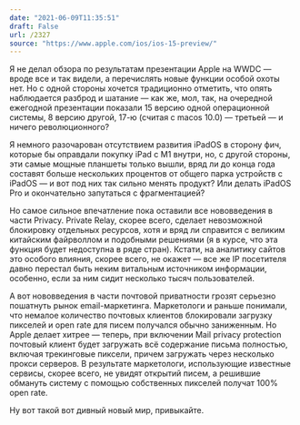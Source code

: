 ```yaml
---
date: "2021-06-09T11:35:51"
draft: False
url: /2327
source: "https://www.apple.com/ios/ios-15-preview/"
---
```


Я не делал обзора по результатам презентации Apple на WWDC — вроде все и так видели, а перечислять новые функции особой охоты нет. Но с одной стороны хочется традиционно отметить, что опять наблюдается разброд и шатание — как же, мол, так, на очередной ежегодной презентации показали 15 версию одной операционной системы, 8 версию другой, 17-ю (считая с macos 10.0) — третьей — и ничего революционного? 

Я немного разочарован отсутствием развития iPadOS в сторону фич, которые бы оправдали покупку iPad с M1 внутри, но, с другой стороны, эти самые мощные планшеты только вышли, вряд ли до конца года составят больше нескольких процентов от общего парка устройств с iPadOS — и вот под них так сильно менять продукт? Или делать iPadOS Pro и окончательно запутаться с фрагментацией?

Но самое сильное впечатление пока оставили все нововведения в части Privacy. Private Relay, скорее всего, сделает невозможной блокировку отдельных ресурсов, хотя и вряд ли справится с великим китайским файрволлом и подобными решениями (я в курсе, что эта функция будет недоступна в ряде стран). Кстати, на аналитику сайтов это особого влияния, скорее всего, не окажет — все же IP посетителя давно перестал быть неким витальным источником информации, особенно, если за ним сидит несколько тысяч пользователей. 

А вот нововведения в части почтовой приватности грозят серьезно пошатнуть рынок email-маркетинга. Маркетологи и раньше понимали, что немалое количество почтовых клиентов блокировали загрузку пикселей и open rate для писем получался обычно заниженным. Но Apple делает хитрее — теперь, при включении Mail privacy protection почтовый клиент будет загружать всё содержание письма полностью, включая трекинговые пиксели, причем загружать через несколько прокси серверов. В результате маркетологи, использующие известные сервисы, скорее всего, не увидят открытий писем, а решившие обмануть систему с помощью собственных пикселей получат 100% open rate.

Ну вот такой вот дивный новый мир, привыкайте.
